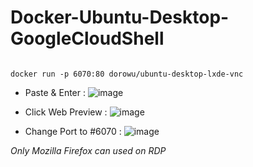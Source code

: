 # Docker-Ubuntu-Desktop-GoogleCloudShell
 
 ```console  

docker run -p 6070:80 dorowu/ubuntu-desktop-lxde-vnc

 ```

- Paste & Enter :
![image](https://github.com/arifkembiri/RDP-ubuntu-desktop-lxde-vnc/assets/110958613/2bf6fb76-5790-4e2e-9147-97c168023af7)

- Click Web Preview :
![image](https://github.com/arifkembiri/RDP-ubuntu-desktop-lxde-vnc/assets/110958613/a682a763-90e2-4240-b62a-94c185b3a7e1)


- Change Port to #6070 :
![image](https://github.com/arifkembiri/RDP-ubuntu-desktop-lxde-vnc/assets/110958613/142c5f71-61d1-436e-9631-85b0deddec64)


*Only Mozilla Firefox can used on RDP*
